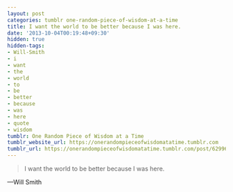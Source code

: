 ```yaml
---
layout: post
categories: tumblr one-random-piece-of-wisdom-at-a-time
title: I want the world to be better because I was here.
date: '2013-10-04T00:19:48+09:30'
hidden: true
hidden-tags:
- Will-Smith
- i
- want
- the
- world
- to
- be
- better
- because
- was
- here
- quote
- wisdom
tumblr: One Random Piece of Wisdom at a Time
tumblr_website_url: https://onerandompieceofwisdomatatime.tumblr.com
tumblr_url: https://onerandompieceofwisdomatatime.tumblr.com/post/62996667621/i-want-the-world-to-be-better-because-i-was-here
---
```

> I want the world to be better because I was here.

—Will Smith
